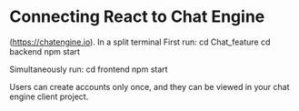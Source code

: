 # Connecting React to Chat Engine

(https://chatengine.io).
In a split terminal
First run:
cd Chat_feature
cd backend
npm start

Simultaneously run:
cd frontend
npm start

Users can create accounts only once, and they can be viewed in your chat engine client project. 
